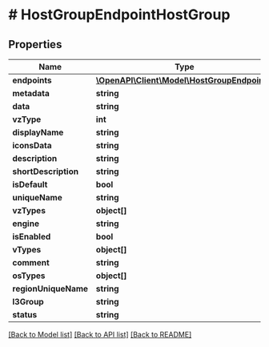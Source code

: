 # # HostGroupEndpointHostGroup

## Properties

Name | Type | Description | Notes
------------ | ------------- | ------------- | -------------
**endpoints** | [**\OpenAPI\Client\Model\HostGroupEndpoint[]**](HostGroupEndpoint.md) |  | [optional]
**metadata** | **string** |  | [optional]
**data** | **string** |  | [optional]
**vzType** | **int** |  | [optional]
**displayName** | **string** |  | [optional]
**iconsData** | **string** |  | [optional]
**description** | **string** |  | [optional]
**shortDescription** | **string** |  | [optional]
**isDefault** | **bool** |  | [optional]
**uniqueName** | **string** |  | [optional]
**vzTypes** | **object[]** |  | [optional]
**engine** | **string** |  | [optional]
**isEnabled** | **bool** |  | [optional]
**vTypes** | **object[]** |  | [optional]
**comment** | **string** |  | [optional]
**osTypes** | **object[]** |  | [optional]
**regionUniqueName** | **string** |  | [optional]
**l3Group** | **string** |  | [optional]
**status** | **string** |  | [optional]

[[Back to Model list]](../../README.md#models) [[Back to API list]](../../README.md#endpoints) [[Back to README]](../../README.md)
